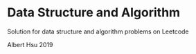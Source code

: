 # Data Structure and Algorithm
Solution for data structure and algorithm problems on Leetcode

Albert Hsu 2019
